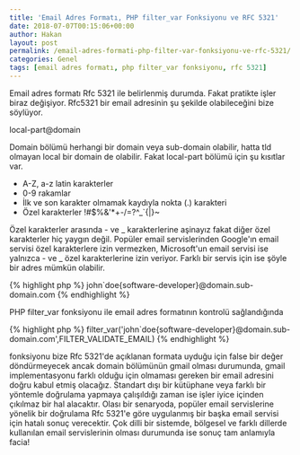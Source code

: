 ```yaml
---
title: 'Email Adres Formatı, PHP filter_var Fonksiyonu ve RFC 5321'
date: 2018-07-07T00:15:06+00:00
author: Hakan
layout: post
permalink: /email-adres-formati-php-filter-var-fonksiyonu-ve-rfc-5321/
categories: Genel
tags: [email adres formatı, php filter_var fonksiyonu, rfc 5321]
---
```


Email adres formatı Rfc 5321 ile belirlenmiş durumda. Fakat pratikte işler biraz değişiyor. Rfc5321 bir email adresinin şu şekilde olabileceğini bize söylüyor. 

local-part@domain

Domain bölümü herhangi bir domain veya sub-domain olabilir, hatta tld olmayan local bir domain de olabilir. Fakat local-part bölümü için şu kısıtlar var.

- A-Z, a-z latin karakterler
- 0-9 rakamlar
- İlk ve son karakter olmamak kaydıyla nokta (.) karakteri
- Özel karakterler !#$%&'*+-/=?^_`{|}~

Özel karakterler arasında - ve _ karakterlerine aşinayız fakat diğer özel karakterler hiç yaygın değil. Popüler email servislerinden Google'ın email servisi özel karakterlere izin vermezken, Microsoft'un email servisi ise yalnızca - ve _ özel karakterlerine izin veriyor. Farklı bir servis için ise şöyle bir adres mümkün olabilir.

{% highlight php %}
john`doe{software-developer}@domain.sub-domain.com
{% endhighlight %}

PHP filter_var fonksiyonu ile email adres formatının kontrolü sağlandığında

{% highlight php %}
filter_var('john`doe{software-developer}@domain.sub-domain.com',FILTER_VALIDATE_EMAIL)
{% endhighlight %}

fonksiyonu bize Rfc 5321'de açıklanan formata uyduğu için false bir değer döndürmeyecek ancak domain bölümünün gmail olması durumunda, gmail implementasyonu farklı olduğu için olmaması gereken bir email adresini doğru kabul etmiş olacağız. Standart dışı bir kütüphane veya farklı bir yöntemle doğrulama yapmaya çalışıldığı zaman ise işler iyice içinden çıkılmaz bir hal alacaktır. Olası bir senaryoda, popüler email servislerine yönelik bir doğrulama Rfc 5321'e göre uygulanmış bir başka email servisi için hatalı sonuç verecektir. Çok dilli bir sistemde, bölgesel ve farklı dillerde kullanılan email servislerinin olması durumunda ise sonuç tam anlamıyla facia!
